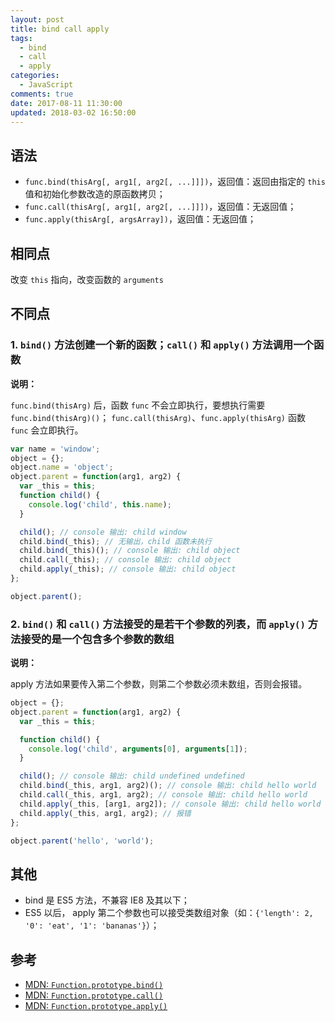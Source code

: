 ```yaml
---
layout: post
title: bind call apply
tags:
  - bind
  - call
  - apply
categories:
  - JavaScript
comments: true
date: 2017-08-11 11:30:00
updated: 2018-03-02 16:50:00
---
```


## 语法

* `func.bind(thisArg[, arg1[, arg2[, ...]]])`，返回值：返回由指定的 `this` 值和初始化参数改造的原函数拷贝；
* `func.call(thisArg[, arg1[, arg2[, ...]]])`，返回值：无返回值；
* `func.apply(thisArg[, argsArray])`，返回值：无返回值；

<!-- more -->

## 相同点

改变 `this` 指向，改变函数的 `arguments`

## 不同点

### 1. `bind()` 方法创建一个新的函数；`call()` 和 `apply()` 方法调用一个函数

**说明：**

`func.bind(thisArg)` 后，函数 `func` 不会立即执行，要想执行需要 `func.bind(thisArg)()`；
`func.call(thisArg)`、`func.apply(thisArg)` 函数 `func` 会立即执行。

```javascript
var name = 'window';
object = {};
object.name = 'object';
object.parent = function(arg1, arg2) {
  var _this = this;
  function child() {
    console.log('child', this.name);
  }

  child(); // console 输出: child window
  child.bind(_this); // 无输出，child 函数未执行
  child.bind(_this)(); // console 输出: child object
  child.call(_this); // console 输出: child object
  child.apply(_this); // console 输出: child object
};

object.parent();
```

### 2. `bind()` 和 `call()` 方法接受的是若干个参数的列表，而 `apply()` 方法接受的是一个包含多个参数的数组

**说明：**

apply 方法如果要传入第二个参数，则第二个参数必须未数组，否则会报错。

```javascript
object = {};
object.parent = function(arg1, arg2) {
  var _this = this;

  function child() {
    console.log('child', arguments[0], arguments[1]);
  }

  child(); // console 输出: child undefined undefined
  child.bind(_this, arg1, arg2)(); // console 输出: child hello world
  child.call(_this, arg1, arg2); // console 输出: child hello world
  child.apply(_this, [arg1, arg2]); // console 输出: child hello world
  child.apply(_this, arg1, arg2); // 报错
};

object.parent('hello', 'world');
```

## 其他

* bind 是 ES5 方法，不兼容 IE8 及其以下；
* ES5 以后， apply 第二个参数也可以接受类数组对象（如：`{'length': 2, '0': 'eat', '1': 'bananas'}`）；

## 参考

* [MDN: `Function.prototype.bind()`](https://developer.mozilla.org/zh-CN/docs/Web/JavaScript/Reference/Global_Objects/Function/bind)
* [MDN: `Function.prototype.call()`](https://developer.mozilla.org/zh-CN/docs/Web/JavaScript/Reference/Global_Objects/Function/call)
* [MDN: `Function.prototype.apply()`](https://developer.mozilla.org/zh-CN/docs/Web/JavaScript/Reference/Global_Objects/Function/apply)
